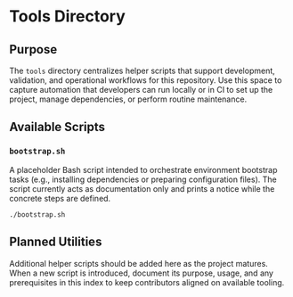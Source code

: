 # Tools Directory

## Purpose

The `tools` directory centralizes helper scripts that support development,
validation, and operational workflows for this repository. Use this space to
capture automation that developers can run locally or in CI to set up the
project, manage dependencies, or perform routine maintenance.

## Available Scripts

### `bootstrap.sh`

A placeholder Bash script intended to orchestrate environment bootstrap tasks
(e.g., installing dependencies or preparing configuration files). The script
currently acts as documentation only and prints a notice while the concrete
steps are defined.

```
./bootstrap.sh
```

## Planned Utilities

Additional helper scripts should be added here as the project matures. When a
new script is introduced, document its purpose, usage, and any prerequisites in
this index to keep contributors aligned on available tooling.
